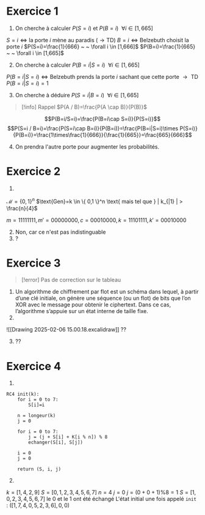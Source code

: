 # Exercice 1

1. On cherche à calculer $P(S=i) \text{ et } P(B=i) ~ ~\forall i \in [1,665]$

$S=i \Leftrightarrow \text{la porte }i \text{ mène au paradis } (\rightarrow \text{TD})$
$B=i \Leftrightarrow \text{Belzebuth choisit la porte } i$
$P(S=i)=\frac{1}{666} ~ ~ \forall i \in [1,666]$
$P(B=i)=\frac{1}{665} ~ ~ \forall i \in [1,665]$

2. On cherche à calculer $P(B=i|S=i) ~ ~\forall i \in [1,665]$ 

$P(B=i|S=i) \Leftrightarrow \text{Belzebuth prends la porte } i \text{ sachant que cette porte } \to \text{ TD}$
$P(B=i|S=i)=1$

3. On cherche à déduire $P(S=i|B=i) ~ ~\forall i \in [1,665]$

>[!info] Rappel
$P(A / B)=\frac{P(A \cap B)}{P(B)}$

$$P(B=i/S=i)=\frac{P(B=i\cap S=i)}{P(S=i)}$$
$$P(S=i / B=i)=\frac{P(S=i\cap B=i)}{P(B=i)}=\frac{P(B=i|S=i)\times P(S=i)}{P(B=i)}=\frac{1\times\frac{1}{666}}{\frac{1}{665}}=\frac{665}{666}$$


4. On prendra l'autre porte pour augmenter les probabilités.

# Exercice 2

1. 
$\mathcal{M}=\{ 0,1 \}^n$
$\text{Gen}=k \in \{  0,1 \}^n \text{ mais tel que } | k_{|1} | > \frac{n}{4}$

$m=1111 1111, m'=0000 0000, c=0001 0000, k=1110 1111, k'=0001 0000$

2. Non, car ce n'est pas indistinguable
3. ?
# Exercice 3

>[!error] Pas de correction sur le tableau

1. Un algorithme de chiffrement par flot est un schéma dans lequel, à partir d’une clé initiale, on génère une séquence (ou un flot) de bits que l’on XOR avec le message pour obtenir le ciphertext. Dans ce cas, l’algorithme s’appuie sur un état interne de taille fixe. 
2. 
![[Drawing 2025-02-06 15.00.18.excalidraw]]
??

3. ??

# Exercice 4

1. 
```
RC4 init(k):
	for i = 0 to 7:
		S[i]=i
	
	n = longeur(k)
	j = 0
	
	for i = 0 to 7:
		j = (j + S[i] + K[i % n]) % 8
		echanger(S[i], S[j])
	
	i = 0
	j = 0
	
	return (S, i, j)		
```


2. 
$k = [1, 4, 2, 9]$
$S = [0, 1, 2, 3, 4, 5, 6, 7]$
$n = 4$
$j = 0$
$j = (0 + 0 + 1) \% 8 = 1$
$S = [1, 0, 2, 3, 4, 5, 6, 7] \text{ le }0 \text{ et le }1 \text{ ont été échangé}$
L'état initial une fois appelé ``init`` : $([1, 7, 4, 0, 5, 2, 3, 6], 0, 0)$

